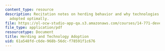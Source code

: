 ```yaml
---
content_type: resource
description: Recitation notes on herding behavior and why technologies may not be
  adopted optimally.
file: https://ol-ocw-studio-app-qa.s3.amazonaws.com/courses/14-771-development-economics-microeconomic-issues-and-policy-models-fall-2008/61a548fdc6de968b56dcf78591f1c676_rec9.pdf
file_type: application/pdf
resourcetype: Document
title: Herding and Technology Adoption
uid: 61a548fd-c6de-968b-56dc-f78591f1c676
---
```

